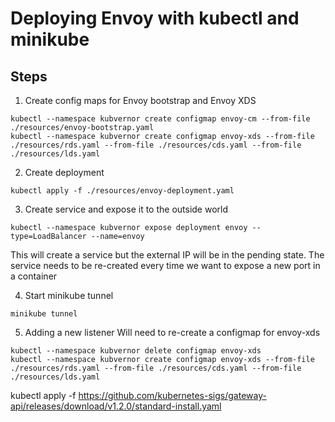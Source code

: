 # Deploying Envoy with kubectl and minikube

## Steps
1. Create config maps for Envoy bootstrap and Envoy XDS
```
kubectl --namespace kubvernor create configmap envoy-cm --from-file ./resources/envoy-bootstrap.yaml
kubectl --namespace kubvernor create configmap envoy-xds --from-file ./resources/rds.yaml --from-file ./resources/cds.yaml --from-file ./resources/lds.yaml
```

2. Create deployment
```
kubectl apply -f ./resources/envoy-deployment.yaml
```

3. Create service and expose it to the outside world
```
kubectl --namespace kubvernor expose deployment envoy --type=LoadBalancer --name=envoy
```
This will create a service but the external IP will be in the pending state.
The service needs to be re-created every time we want to expose a new port in a container

4. Start minikube tunnel
```
minikube tunnel
```

5. Adding a new listener
Will need to re-create a configmap for envoy-xds
```
kubectl --namespace kubvernor delete configmap envoy-xds
kubectl --namespace kubvernor create configmap envoy-xds --from-file ./resources/rds.yaml --from-file ./resources/cds.yaml --from-file ./resources/lds.yaml

```


kubectl apply -f https://github.com/kubernetes-sigs/gateway-api/releases/download/v1.2.0/standard-install.yaml



